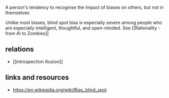 A person's tendency to recognise the impact of biases on others, but not in themselves

Unlike most biases, blind spot bias is especially severe among people who are especially intelligent, thoughtful, and open-minded. See [[Rationality - from AI to Zombies]]

## relations

- [[introspection illusion]]

## links and resources

- https://en.wikipedia.org/wiki/Bias_blind_spot

